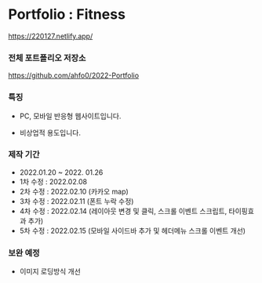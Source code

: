 # Portfolio : Fitness

https://220127.netlify.app/

### 전체 포트폴리오 저장소

https://github.com/ahfo0/2022-Portfolio

### 특징

- PC, 모바일 반응형 웹사이트입니다.

- 비상업적 용도입니다.

### 제작 기간

- 2022.01.20 ~ 2022. 01.26
- 1차 수정 : 2022.02.08
- 2차 수정 : 2022.02.10 (카카오 map)
- 3차 수정 : 2022.02.11 (폰트 누락 수정)
- 4차 수정 : 2022.02.14 (레이아웃 변경 및 클릭, 스크롤 이벤트 스크립트, 타이핑효과 추가)
- 5차 수정 : 2022.02.15 (모바일 사이드바 추가 및 헤더메뉴 스크롤 이벤트 개선)

### 보완 예정

- 이미지 로딩방식 개선
